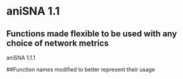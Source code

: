 # aniSNA 1.1

## Functions made flexible to be used with any choice of network metrics

aniSNA 1.1.1

##Function names modified to better represent their usage